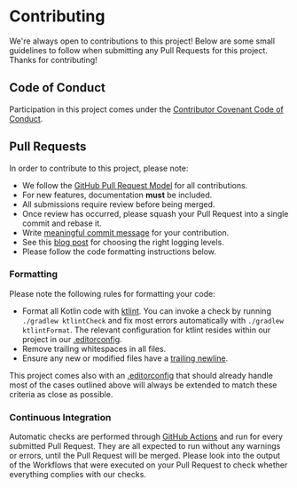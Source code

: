 # Contributing

We're always open to contributions to this project! Below are some small guidelines to follow when submitting any Pull
Requests for this project. Thanks for contributing!

## Code of Conduct

Participation in this project comes under the [Contributor Covenant Code of Conduct][code-of-conduct].

## Pull Requests

In order to contribute to this project, please note:

* We follow the [GitHub Pull Request Model][github-pull-request-model] for all contributions.
* For new features, documentation **must** be included.
* All submissions require review before being merged.
* Once review has occurred, please squash your Pull Request into a single commit and rebase it.
* Write [meaningful commit message][commit-messages] for your contribution.
* See this [blog post][logging-levels] for choosing the right logging levels.
* Please follow the code formatting instructions below.

### Formatting

Please note the following rules for formatting your code:

* Format all Kotlin code with [ktlint][ktlint-docs]. You can invoke a check by running `./gradlew ktlintCheck` and fix
  most errors automatically with `./gradlew ktlintFormat`. The relevant configuration for ktlint resides within our
  project in our [.editorconfig][editor-config-file].
* Remove trailing whitespaces in all files.
* Ensure any new or modified files have a [trailing newline][trailing-newline-stackoverflow].

This project comes also with an [.editorconfig][editorconfig-docs] that should already handle most of the cases outlined
above will always be extended to match these criteria as close as possible.

### Continuous Integration

Automatic checks are performed through [GitHub Actions][github-actions-docs] and run for every submitted Pull Request.
They are all expected to run without any warnings or errors, until the Pull Request will be merged. Please look into the
output of the Workflows that were executed on your Pull Request to check whether everything complies with our checks.

[code-of-conduct]: CODE_OF_CONDUCT.md

[github-pull-request-model]: https://docs.github.com/en/pull-requests/collaborating-with-pull-requests/proposing-changes-to-your-work-with-pull-requests/about-pull-requests

[commit-messages]: https://cbea.ms/git-commit/

[logging-levels]: https://medium.com/@tom.hombergs/tip-use-logging-levels-consistently-913b7b8e9782

[ktlint-docs]: https://pinterest.github.io/ktlint/latest/

[editor-config-file]: .editorconfig

[trailing-newline-stackoverflow]: https://stackoverflow.com/questions/5813311/no-newline-at-end-of-file

[editorconfig-docs]: https://editorconfig.org/

[github-actions-docs]: https://github.com/features/actions

